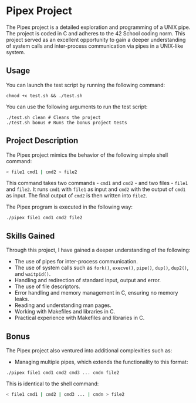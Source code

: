 # Pipex Project

The Pipex project is a detailed exploration and programming of a UNIX pipe. The project is coded in C and adheres to the 42 School coding norm. This project served as an excellent opportunity to gain a deeper understanding of system calls and inter-process communication via pipes in a UNIX-like system.

## Usage 

You can launch the test script by running the following command:

```shell
chmod +x test.sh && ./test.sh

```

You can use the following arguments to run the test script:
```shell
./test.sh clean # Cleans the project
./test.sh bonus # Runs the bonus project tests
```

## Project Description

The Pipex project mimics the behavior of the following simple shell command:

```bash
< file1 cmd1 | cmd2 > file2

```

This command takes two commands - `cmd1` and `cmd2` - and two files - `file1` and `file2`. It runs `cmd1` with `file1` as input and `cmd2` with the output of `cmd1` as input. The final output of `cmd2` is then written into `file2`.

The Pipex program is executed in the following way:

```shell
./pipex file1 cmd1 cmd2 file2

```

## Skills Gained

Through this project, I have gained a deeper understanding of the following:

- The use of pipes for inter-process communication.
- The use of system calls such as `fork()`, `execve()`, `pipe()`, `dup()`, `dup2()`, and `waitpid()`.
- Handling and redirection of standard input, output and error.
- The use of file descriptors.
- Error handling and memory management in C, ensuring no memory leaks.
- Reading and understanding man pages.
- Working with Makefiles and libraries in C.
- Practical experience with Makefiles and libraries in C.

## Bonus

The Pipex project also ventured into additional complexities such as:

- Managing multiple pipes, which extends the functionality to this format:

```shell
./pipex file1 cmd1 cmd2 cmd3 ... cmdn file2

```

This is identical to the shell command:

```bash
< file1 cmd1 | cmd2 | cmd3 ... | cmdn > file2

```

